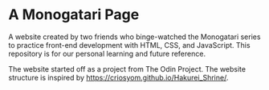 # A Monogatari Page
A website created by two friends who binge-watched the Monogatari series to practice front-end development with HTML, CSS, and JavaScript. This repository is for our personal learning and future reference.

The website started off as a project from The Odin Project. The website structure is inspired by https://criosyom.github.io/Hakurei_Shrine/. 
